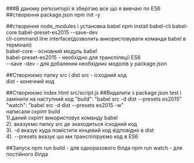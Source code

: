 ###В даному репозиторії я зберігаю все що я вивчаю по ES6
##створення package.json
npm init -y 

##створення node_modules і установка babel
npm install babel-cli  babel-core babel-preset-es2015 --save-dev <br>
cli-command line interface(дозволить використовувати команди babel в терміналі)<br>
babel-core - основний модуль babel<br>
babel-preset-es2015 - необхідно для транспіляції ES6 <br>
--save -dev - для добалення необхідних модолів у package.json<br>

##Створюємо папку src і dist
src - ісходний код <br>
dist - конечний код

##Створюємо index.html src/script.js
##Видалити з package.json test і замінити на наступний код
"build": "babel src -d dist --presets es2015" <br>
"watch": "babel src -d dist --presets es2015 -w" <br>
написали скріпт build <br>
1).даний скріпт використовує команду babel <br>
2). вказуємо папку src де знаходиться ісходний код<br>
3). -d вказує куда помістити кінцевий код відповідно в dist<br>
4). --presets вказує шо ми транспіліруємо код в ES6<br>


##Запуск
npm run build - для одноразового білда
npm run watch - для постійного білда
